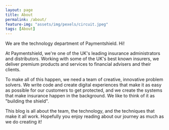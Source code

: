 ```yaml
---
layout: page
title: About
permalink: /about/
feature-img: "assets/img/pexels/circuit.jpeg"
tags: [About]
---
```


We are the technology department of Paymentshield. Hi!

At Paymentshield, we're one of the UK's leading insurance administrators and distributors. Working with some of the UK's best known insurers, we deliver premium products and services to financial advisers and their clients.

To make all of this happen, we need a team of creative, innovative problem solvers. We write code and create digital experiences that make it as easy as possible for our customers to get protected, and we create the systems that make insurance happen in the background. We like to think of it as "building the shield".

This blog is all about the team, the technology, and the techniques that make it all work. Hopefully you enjoy reading about our journey as much as we do creating it!

